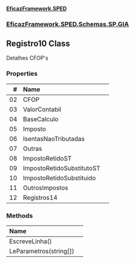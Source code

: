 #### [EficazFramework.SPED](EficazFrameworkSPED.md 'EficazFramework SPED')
### [EficazFramework.SPED.Schemas.SP.GIA](EficazFramework.SPED.Schemas.SP.GIA.md 'EficazFramework.SPED.Schemas.SP.GIA')

## Registro10 Class

Detalhes CFOP's
### Properties

| # | Name | |
| ---: | :--- | :--- |
| 02 | CFOP |  |
| 03 | ValorContabil |  |
| 04 | BaseCalculo |  |
| 05 | Imposto |  |
| 06 | IsentasNaoTributadas |  |
| 07 | Outras |  |
| 08 | ImpostoRetidoST |  |
| 09 | ImpostoRetidoSubstitutoST |  |
| 10 | ImpostoRetidoSubstituido |  |
| 11 | OutrosImpostos |  |
| 12 | Registros14 |  |
### Methods

| Name | |
| :--- | :--- |
| EscreveLinha() |  |
| LeParametros(string[]) |  |
